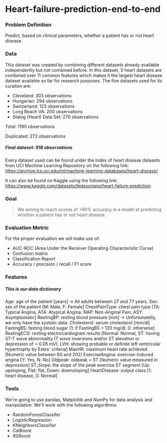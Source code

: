 # Heart-failure-prediction-end-to-end

### Problem Definition
Predict, based on clinical parameters, whether a patient has or not heart disease.

### Data
This dataset was created by combining different datasets already available independently but not combined before. In this dataset, 5 heart datasets are combined over 11 common features which makes it the largest heart disease dataset available so far for research purposes. The five datasets used for its curation are:
* Cleveland: 303 observations
* Hungarian: 294 observations
* Switzerland: 123 observations
* Long Beach VA: 200 observations
* Stalog (Heart) Data Set: 270 observations

Total: 1190 observations

Duplicated: 272 observations

##### Final dataset: 918 observations

Every dataset used can be found under the Index of heart disease datasets from UCI Machine Learning Repository on the following link: https://archive.ics.uci.edu/ml/machine-learning-databases/heart-disease/

It can also be found on Kaggle using the following link: https://www.kaggle.com/datasets/fedesoriano/heart-failure-prediction

### Goal

> We aiming to reach scores of +90% accuracy in a model at predicting whether a patient has or not heart disease.

### Evaluation Metric

For the proper evaluation we will make use of:

* AUC-ROC (Area Under the Receiver Operating Characteristic Curve)
* Confusion matrix
* Classification Report
* Accuracy / precision / recall / F1 score

### Features
##### This is our data dictionary

Age: age of the patient [years] -> All adults between 27 and 77 years.
Sex: sex of the patient [M: Male, F: Female]
ChestPainType: chest pain type [TA: Typical Angina, ATA: Atypical Angina, NAP: Non-Anginal Pain, ASY: Asymptomatic]
RestingBP: resting blood pressure [mm] -> Unfortunatelly, we only have the systolic data.
Cholesterol: serum cholesterol [mm/dl]
FastingBS: fasting blood sugar [1: if FastingBS > 120 mg/dl, 0: otherwise]
RestingECG: resting electrocardiogram results [Normal: Normal, ST: having ST-T wave abnormality (T wave inversions and/or ST elevation or depression of > 0.05 mV), LVH: showing probable or definite left ventricular hypertrophy by Estes' criteria]
MaxHR: maximum heart rate achieved [Numeric value between 60 and 202]
ExerciseAngina: exercise-induced angina [Y: Yes, N: No]
Oldpeak: oldpeak = ST [Numeric value measured in depression]
ST_Slope: the slope of the peak exercise ST segment [Up: upsloping, Flat: flat, Down: downsloping]
HeartDisease: output class [1: heart disease, 0: Normal]

### Tools
We're going to use pandas, Matplotlib and NumPy for data analysis and manipulation. We'll work with the following algorithms:

* RandomForestClassifer
* LogisticRegression
* KNeighborsClassifier
* CatBoost
* XGBoost
